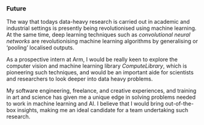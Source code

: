 <!-- The “Research” Paragraph – Learn about your target company, & explain how you fit into their future. -->
### Future

The way that todays data-heavy research is carried out in academic and industrial settings is presently being revolutionised using machine learning.  At the same time, deep learning techniques such as *convolutional neural networks* are revolutionising machine learning algorithms by generalising or ‘pooling’ localised outputs.

As a prospective intern at Arm, I would be really keen to explore the computer vision and machine learning library *ComputeLibrary*, which is pioneering such techniques, and would be an important aide for scientists and researchers to look deeper into data heavy problems.

My software engineering, freelance, and creative experiences, and training in art and science has given me a unique edge in solving problems needed to work in machine learning and AI. I believe that I would bring out-of-the-box insights, making me an ideal candidate for a team undertaking such research.



<!-- Things to talk about:

role accountabilities:

 - **designing**, **implementing** and **testing** new software libraries for Arm CPUs and GPUs
 - building the software driver for a new Arm neural network accelerator
 - investigating and reporting on trends in computer vision or audio processing, -->


<!--
#
# ARM application notes
#
 - patterns in data are recognised, revolutionising current analytical trends.
 - by using machine learning, deep learning and neural network techniques
 - continue to enhance data analysis methodologies,
 - which will be influential an important aide for scientists and researchers to look deeper into data heavy problems
 - generalising the way in which the way that machine learning *recognises* patterns.
In terms of hardware, ARM-based processors are a majority in the mobile and IoT devices, and being able to process these deep learning techniques on ARM-based hardware therefore

the task of generalising how patterns in data are *recognised* by using machine learning, deep learning and neural network techniques becomes an exciting hurdle that I would like to tackle.  
deal with data-sets, abstracting the principles involved in analysis, revolutionising current trends.
takes large ammounts of compute power, and
I feel that my analytical skills and ... can contribute
I am pursuing a career in which I will be at the forefront of creating the
machine learning algorithms that help those researchers to better understand their data.

 -->




<!-- I am interested in how Improbable gaming server platform SpacialOS is innovating how to serve resource intensive tasks, opening a new way in which game and software engineers are able to serve compute intensive tasks, while reducing the resources required to render rich interactive worlds.  This innovation in server architecture has the capacity to impact industries far beyond gaming, and into fields requiring large computing power, but can be segmented, allowing for resource optimisation.

Game development interests me on multiple levels, starting with its inherent ability to push the boundary of simulating physical systems, where I am able to programmatically define the rules of interactive worlds, extending what would normally be physically possible.

I am also interested in game development as a framework to be able to push machine learning, deep neural networks and AI - as has been recently seen for example for the DeepMind's AlphaGo, and more recent AlphaStar.

Working at Improbable, I believe that I would bring unique, out-of-the-box insights from my creative background and analytical skills that would aid a team in imagining and developing the possibilities of the SpacialOS platform. -->

<!-- ### Personal objective. -->

<!-- Machine learning is, and will continue to be an important aide for scientists and researchers, enabling us to look deeper into data heavy problems.  My software engineering, freelance, and creative experiences, and training in art and science has given me a unique edge in solving problems needed to work in machine learning and AI. I believe that I would bring out-of-the-box insights, making me an ideal candidate for a team undertaking research in machine learning, deep learning and AI. -->
